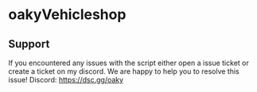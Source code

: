 # oakyVehicleshop





## Support
If you encountered any issues with the script either open a issue ticket or create a ticket on my discord. We are happy to help you to resolve this issue!
Discord: https://dsc.gg/oaky
